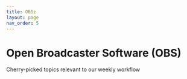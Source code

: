 ```yaml
---
title: OBSz
layout: page
nav_order: 5
---
```


# Open Broadcaster Software (OBS)
Cherry-picked topics relevant to our weekly workflow
